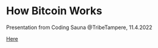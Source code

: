 # How Bitcoin Works

Presentation from Coding Sauna @TribeTampere, 11.4.2022

[Here](https://t0mk.github.io/how_btc_works/)
